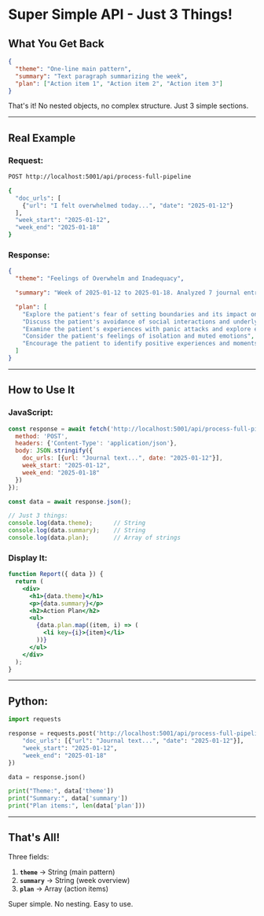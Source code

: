 # Super Simple API - Just 3 Things!

## What You Get Back

```json
{
  "theme": "One-line main pattern",
  "summary": "Text paragraph summarizing the week",
  "plan": ["Action item 1", "Action item 2", "Action item 3"]
}
```

That's it! No nested objects, no complex structure. Just 3 simple sections.

---

## Real Example

### Request:
```bash
POST http://localhost:5001/api/process-full-pipeline

{
  "doc_urls": [
    {"url": "I felt overwhelmed today...", "date": "2025-01-12"}
  ],
  "week_start": "2025-01-12",
  "week_end": "2025-01-18"
}
```

### Response:
```json
{
  "theme": "Feelings of Overwhelm and Inadequacy",

  "summary": "Week of 2025-01-12 to 2025-01-18. Analyzed 7 journal entries. Overall mood: negative (score: -0.42). Primary concerns: Feelings of Overwhelm and Inadequacy, Avoidance and Isolation, Coping with Panic and Anxiety.",

  "plan": [
    "Explore the patient's fear of setting boundaries and its impact on their well-being",
    "Discuss the patient's avoidance of social interactions and underlying fears of rejection",
    "Examine the patient's experiences with panic attacks and explore effective coping strategies",
    "Consider the patient's feelings of isolation and muted emotions",
    "Encourage the patient to identify positive experiences and moments of hope"
  ]
}
```

---

## How to Use It

### JavaScript:
```javascript
const response = await fetch('http://localhost:5001/api/process-full-pipeline', {
  method: 'POST',
  headers: {'Content-Type': 'application/json'},
  body: JSON.stringify({
    doc_urls: [{url: "Journal text...", date: "2025-01-12"}],
    week_start: "2025-01-12",
    week_end: "2025-01-18"
  })
});

const data = await response.json();

// Just 3 things:
console.log(data.theme);      // String
console.log(data.summary);    // String
console.log(data.plan);       // Array of strings
```

### Display It:
```jsx
function Report({ data }) {
  return (
    <div>
      <h1>{data.theme}</h1>
      <p>{data.summary}</p>
      <h2>Action Plan</h2>
      <ul>
        {data.plan.map((item, i) => (
          <li key={i}>{item}</li>
        ))}
      </ul>
    </div>
  );
}
```

---

## Python:
```python
import requests

response = requests.post('http://localhost:5001/api/process-full-pipeline', json={
    "doc_urls": [{"url": "Journal text...", "date": "2025-01-12"}],
    "week_start": "2025-01-12",
    "week_end": "2025-01-18"
})

data = response.json()

print("Theme:", data['theme'])
print("Summary:", data['summary'])
print("Plan items:", len(data['plan']))
```

---

## That's All!

Three fields:
1. **`theme`** → String (main pattern)
2. **`summary`** → String (week overview)
3. **`plan`** → Array (action items)

Super simple. No nesting. Easy to use.
